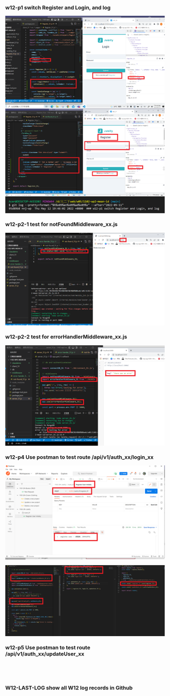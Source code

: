 ### w12-p1 switch Register and Login, and log
![](1.png)
![](2.png)
![](3.png)


### w12-p2-1 test for notFoundMiddleware_xx.js 
![](4.png)

### w12-p2-2 test for errorHandlerMiddleware_xx.js
![](5.png)

### w12-p4 Use postman to test route /api/v1/auth_xx/login_xx

![](6.png)

![](7.png)

### w12-p5 Use postman to test route /api/v1/auth_xx/updateUser_xx

![]()

![]()

### W12-LAST-LOG show all W12 log records in Github

![]()